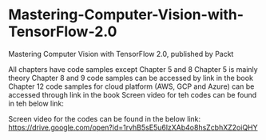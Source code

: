 # Mastering-Computer-Vision-with-TensorFlow-2.0
Mastering Computer Vision with TensorFlow 2.0, published by Packt

All chapters have code samples except Chapter 5 and 8
Chapter 5 is mainly theory
Chapter 8 and 9 code samples can be accessed by link in the book
Chapter 12 code samples for cloud platform (AWS, GCP and Azure) can be accessed through link in the book
Screen video for teh codes can be found in teh below link:

Screen video for the codes can be found in the below link:
https://drive.google.com/open?id=1rvhB5sE5u6lzXAb4o8hsZcbhXZ2oiQHY
